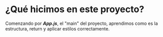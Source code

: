 # ¿Qué hicimos en este proyecto?
Comenzando por **_App.js_**, el "main" del proyecto, aprendimos como es la estructura, return y aplicar estilos correctamente. 